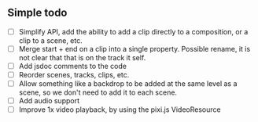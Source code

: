 ## Simple todo

- [ ] Simplify API, add the ability to add a clip directly to a composition, or a clip to a scene, etc.
- [ ] Merge start + end on a clip into a single property. Possible rename, it is not clear that that is on the track it self.
- [ ] Add jsdoc comments to the code
- [ ] Reorder scenes, tracks, clips, etc.
- [ ] Allow something like a backdrop to be added at the same level as a scene, so we don't need to add it to each scene.
- [ ] Add audio support
- [ ] Improve 1x video playback, by using the pixi.js VideoResource
